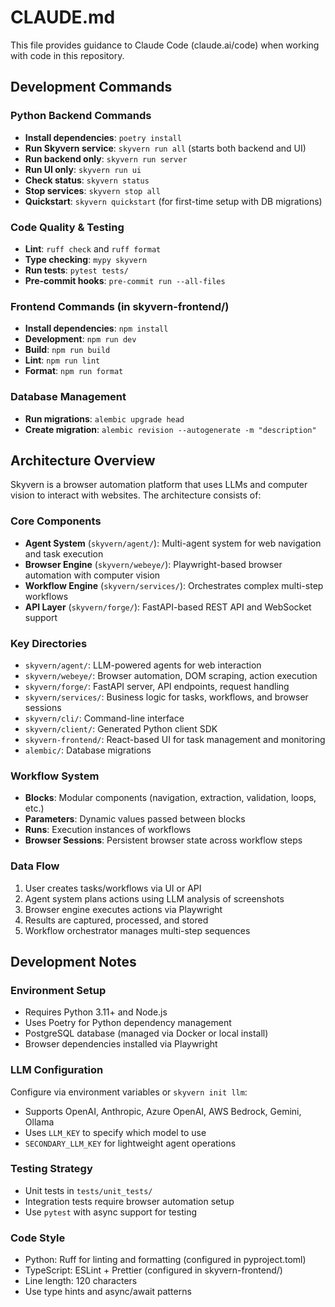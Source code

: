 # CLAUDE.md

This file provides guidance to Claude Code (claude.ai/code) when working with code in this repository.

## Development Commands

### Python Backend Commands
- **Install dependencies**: `poetry install`
- **Run Skyvern service**: `skyvern run all` (starts both backend and UI)
- **Run backend only**: `skyvern run server`
- **Run UI only**: `skyvern run ui`
- **Check status**: `skyvern status`
- **Stop services**: `skyvern stop all`
- **Quickstart**: `skyvern quickstart` (for first-time setup with DB migrations)

### Code Quality & Testing
- **Lint**: `ruff check` and `ruff format`
- **Type checking**: `mypy skyvern`
- **Run tests**: `pytest tests/`
- **Pre-commit hooks**: `pre-commit run --all-files`

### Frontend Commands (in skyvern-frontend/)
- **Install dependencies**: `npm install`
- **Development**: `npm run dev`
- **Build**: `npm run build`
- **Lint**: `npm run lint`
- **Format**: `npm run format`

### Database Management
- **Run migrations**: `alembic upgrade head`
- **Create migration**: `alembic revision --autogenerate -m "description"`

## Architecture Overview

Skyvern is a browser automation platform that uses LLMs and computer vision to interact with websites. The architecture consists of:

### Core Components
- **Agent System** (`skyvern/agent/`): Multi-agent system for web navigation and task execution
- **Browser Engine** (`skyvern/webeye/`): Playwright-based browser automation with computer vision
- **Workflow Engine** (`skyvern/services/`): Orchestrates complex multi-step workflows
- **API Layer** (`skyvern/forge/`): FastAPI-based REST API and WebSocket support

### Key Directories
- `skyvern/agent/`: LLM-powered agents for web interaction
- `skyvern/webeye/`: Browser automation, DOM scraping, action execution
- `skyvern/forge/`: FastAPI server, API endpoints, request handling
- `skyvern/services/`: Business logic for tasks, workflows, and browser sessions
- `skyvern/cli/`: Command-line interface
- `skyvern/client/`: Generated Python client SDK
- `skyvern-frontend/`: React-based UI for task management and monitoring
- `alembic/`: Database migrations

### Workflow System
- **Blocks**: Modular components (navigation, extraction, validation, loops, etc.)
- **Parameters**: Dynamic values passed between blocks
- **Runs**: Execution instances of workflows
- **Browser Sessions**: Persistent browser state across workflow steps

### Data Flow
1. User creates tasks/workflows via UI or API
2. Agent system plans actions using LLM analysis of screenshots
3. Browser engine executes actions via Playwright
4. Results are captured, processed, and stored
5. Workflow orchestrator manages multi-step sequences

## Development Notes

### Environment Setup
- Requires Python 3.11+ and Node.js
- Uses Poetry for Python dependency management
- PostgreSQL database (managed via Docker or local install)
- Browser dependencies installed via Playwright

### LLM Configuration
Configure via environment variables or `skyvern init llm`:
- Supports OpenAI, Anthropic, Azure OpenAI, AWS Bedrock, Gemini, Ollama
- Uses `LLM_KEY` to specify which model to use
- `SECONDARY_LLM_KEY` for lightweight agent operations

### Testing Strategy
- Unit tests in `tests/unit_tests/`
- Integration tests require browser automation setup
- Use `pytest` with async support for testing

### Code Style
- Python: Ruff for linting and formatting (configured in pyproject.toml)
- TypeScript: ESLint + Prettier (configured in skyvern-frontend/)
- Line length: 120 characters
- Use type hints and async/await patterns